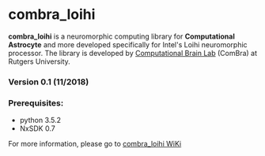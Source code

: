 # combra_loihi

**combra_loihi** is a neuromorphic computing library for **Computational Astrocyte** and more developed specifically for Intel's Loihi neuromorphic processor. The library is developed by [Computational Brain Lab](http://combra.cs.rutgers.edu/) (ComBra) at Rutgers University.

### Version 0.1 (11/2018)

### Prerequisites:
* python 3.5.2
* NxSDK 0.7

For more information, please go to [combra_loihi WiKi](https://github.com/michaelgzt/combra_loihi/wiki)
